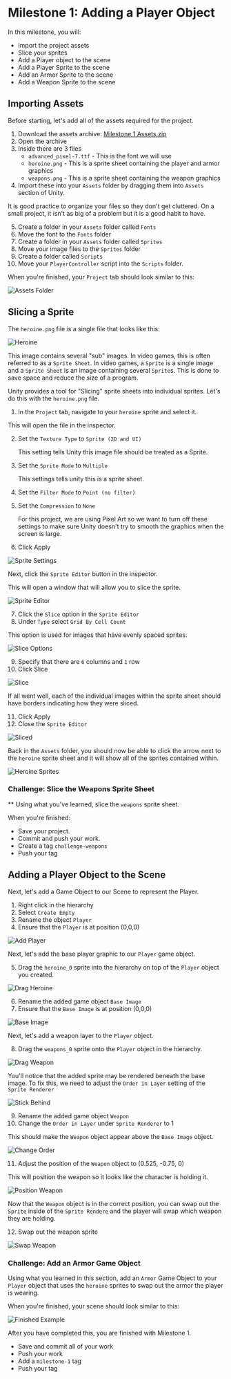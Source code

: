 # Milestone 1: Adding a Player Object

In this milestone, you will:

* Import the project assets
* Slice your sprites
* Add a Player object to the scene
* Add a Player Sprite to the scene
* Add an Armor Sprite to the scene
* Add a Weapon Sprite to the scene

## Importing Assets

Before starting, let's add all of the assets required for the project.

1. Download the assets archive: [Milestone 1
   Assets.zip](Milestone%201%20Assets.zip)
2. Open the archive
3. Inside there are 3 files
   *  `advanced_pixel-7.ttf` - This is the font we will use
   *  `heroine.png` - This is a sprite sheet containing the player and armor
      graphics
   *  `weapons.png` - This is a sprite sheet containing the weapon graphics
4. Import these into your `Assets` folder by dragging them into `Assets` section
   of Unity.

It is good practice to organize your files so they don't get cluttered. On a
small project, it isn't as big of a problem but it is a good habit to have.

5. Create a folder in your `Assets` folder called `Fonts`
6. Move the font to the `Fonts` folder
7. Create a folder in your `Assets` folder called `Sprites`
8. Move your image files to the `Sprites` folder
9. Create a folder called `Scripts`
10. Move your `PlayerController` script into the `Scripts` folder.

When you're finished, your `Project` tab should look similar to this:

![Assets Folder](images/AssetsFolder.png)

## Slicing a Sprite

The `heroine.png` file is a single file that looks like this:

![Heroine](images/heroine.png)

This image contains several "sub" images. In video games, this is often referred
to as a `Sprite Sheet`. In video games, a `Sprite` is a single image and a
`Sprite Sheet` is an image containing several `Sprite`s. This is done to save
space and reduce the size of a program. 

Unity provides a tool for "Slicing" sprite sheets into individual sprites. Let's do this with the `heroine.png` file.

1. In the `Project` tab, navigate to your `heroine` sprite and select it. 
   
This will open the file in the inspector.

2. Set the `Texture Type` to `Sprite (2D and UI)`

    This setting tells Unity this image file should be treated as a Sprite.

3. Set the `Sprite Mode` to `Multiple`

    This settings tells unity this is a sprite sheet.

4. Set the `Filter Mode` to `Point (no filter)`
5. Set the `Compression` to `None`

    For this project, we are using Pixel Art so we want to turn off these settings to make sure Unity doesn't try to smooth the graphics when the screen is large.

6. Click Apply

![Sprite Settings](images/Sprite%20Settings.png)

Next, click the `Sprite Editor` button in the inspector.

This will open a window that will allow you to slice the sprite.

![Sprite Editor](images/SpriteEditor.png)

7. Click the `Slice` option in the `Sprite Editor`
8. Under `Type` select `Grid By Cell Count`

This option is used for images that have evenly spaced sprites.

![Slice Options](images/SliceOptions.png)

9. Specify that there are `6` columns and `1` row
10. Click Slice

![Slice](images/Slice.png)

If all went well, each of the individual images within the sprite sheet should have borders indicating how they were sliced.

11. Click Apply
12. Close the `Sprite Editor`

![Sliced](images/Sliced.png)

Back in the `Assets` folder, you should now be able to click the arrow next to the `heroine` sprite sheet and it will show all of the sprites contained within.

![Heroine Sprites](images/heroineSprites.png)

### Challenge: Slice the Weapons Sprite Sheet

** Using what you've learned, slice the `weapons` sprite sheet.

When you're finished: 
 * Save your project. 
 * Commit and push your work.
 * Create a tag `challenge-weapons`
 * Push your tag

## Adding a Player Object to the Scene

Next, let's add a Game Object to our Scene to represent the Player.

1. Right click in the hierarchy
2. Select `Create Empty`
3. Rename the object `Player`
4. Ensure that the `Player` is at position (0,0,0)

![Add Player](images/AddPlayer.png)

Next, let's add the base player graphic to our `Player` game object. 

5. Drag the `heroine_0` sprite into the hierarchy on top of the `Player` object you created.

![Drag Heroine](images/DragHeroine.png)

6. Rename the added game object `Base Image`
7. Ensure that the `Base Image` is at position (0,0,0)

![Base Image](images/BaseImage.png)

Next, let's add a weapon layer to the `Player` object.

8. Drag the `weapons_0` sprite onto the `Player` object in the hierarchy.

![Drag Weapon](images/DragWeapon.png)

You'll notice that the added sprite may be rendered beneath the base image. To fix this, we need to adjust the `Order in Layer` setting of the `Sprite Renderer`

![Stick Behind](images/StickBehind.png)

9. Rename the added game object `Weapon`
10. Change the `Order in Layer` under `Sprite Renderer` to 1

This should make the `Weapon` object appear above the `Base Image` object.

![Change Order](images/ChangeOrder.png)

11. Adjust the position of the `Weapon` object to (0.525, -0.75, 0)

This will position the weapon so it looks like the character is holding it.

![Position Weapon](images/PositionWeapon.png)

Now that the `Weapon` object is in the correct position, you can swap out the `Sprite` inside of the `Sprite Rendere` and the player will swap which weapon they are holding.

12. Swap out the weapon sprite

![Swap Weapon](images/SwapWeapon.png)

### Challenge: Add an Armor Game Object

Using what you learned in this section, add an `Armor` Game Object to your `Player` object that uses the `heroine` sprites to swap out the armor the player is wearing.

When you're finished, your scene should look similar to this:

![Finished Example](images/FinishedExample.png)

After you have completed this, you are finished with Milestone 1.

* Save and commit all of your work
* Push your work
* Add a `milestone-1` tag
* Push your tag


